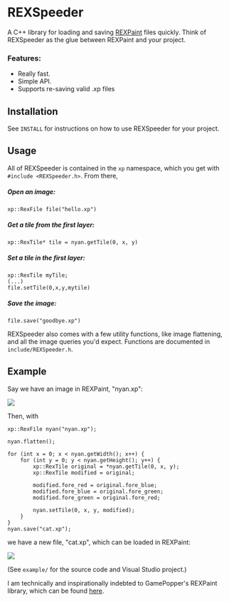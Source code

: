 # REXSpeeder

A C++ library for loading and saving [REXPaint](http://www.gridsagegames.com/rexpaint/) files quickly. Think of REXSpeeder as the glue between REXPaint and your project. 

### Features:
 * Really fast.
 * Simple API.
 * Supports re-saving valid .xp files

## Installation

See `INSTALL` for instructions on how to use REXSpeeder for your project. 


## Usage


All of REXSpeeder is contained in the `xp` namespace, which you get with `#include <REXSpeeder.h>`. From there,

##### Open an image: 

`xp::RexFile file("hello.xp")`

##### Get a tile from the first layer:
`xp::RexTile* tile = nyan.getTile(0, x, y)`

##### Set a tile in the first layer:
````
xp::RexTile myTile;
(...)
file.setTile(0,x,y,mytile)
````

##### Save the image:

`file.save("goodbye.xp")`

REXSpeeder also comes with a few utility functions, like image flattening, and all the image queries you'd expect. Functions are documented in `include/REXSpeeder.h`. 

## Example

Say we have an image in REXPaint, "nyan.xp":

![](https://github.com/pyridine/REXSpeeder/raw/master/example/before.png)

Then, with

````
xp::RexFile nyan("nyan.xp");

nyan.flatten();

for (int x = 0; x < nyan.getWidth(); x++) {
	for (int y = 0; y < nyan.getHeight(); y++) {
		xp::RexTile original = *nyan.getTile(0, x, y);
		xp::RexTile modified = original;

		modified.fore_red = original.fore_blue;
		modified.fore_blue = original.fore_green;
		modified.fore_green = original.fore_red;

		nyan.setTile(0, x, y, modified);
	}
}
nyan.save("cat.xp");
````

we have a new file, "cat.xp", which can be loaded in REXPaint:

![](https://github.com/pyridine/REXSpeeder/raw/master/example/after.png)


(See `example/` for the source code and Visual Studio project.)


I am technically and inspirationally indebted to GamePopper's REXPaint library, which can be found [here](https://github.com/gamepopper/REXReader-CPlusPlus).

